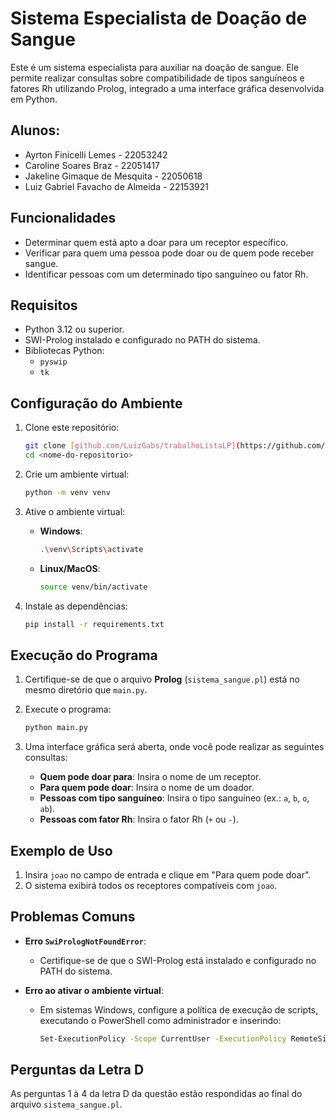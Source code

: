 # Sistema Especialista de Doação de Sangue

Este é um sistema especialista para auxiliar na doação de sangue. Ele permite realizar consultas sobre compatibilidade de tipos sanguíneos e fatores Rh utilizando Prolog, integrado a uma interface gráfica desenvolvida em Python.

## Alunos:

- Ayrton Finicelli Lemes - 22053242
- Caroline Soares Braz - 22051417
- Jakeline Gimaque de Mesquita - 22050618
- Luiz Gabriel Favacho de Almeida - 22153921

## Funcionalidades

- Determinar quem está apto a doar para um receptor específico.
- Verificar para quem uma pessoa pode doar ou de quem pode receber sangue.
- Identificar pessoas com um determinado tipo sanguíneo ou fator Rh.

## Requisitos

- Python 3.12 ou superior.
- SWI-Prolog instalado e configurado no PATH do sistema.
- Bibliotecas Python:
  - `pyswip`
  - `tk`

## Configuração do Ambiente

1. Clone este repositório:

   ```bash
   git clone [github.com/LuizGabs/trabalhoListaLP](https://github.com/LuizGabs/trabalhoListaLP.git)
   cd <nome-do-repositorio>
   ```

2. Crie um ambiente virtual:

   ```bash
   python -m venv venv
   ```

3. Ative o ambiente virtual:

   - **Windows**:
     ```bash
     .\venv\Scripts\activate
     ```
   - **Linux/MacOS**:
     ```bash
     source venv/bin/activate
     ```

4. Instale as dependências:

   ```bash
   pip install -r requirements.txt
   ```

## Execução do Programa

1. Certifique-se de que o arquivo **Prolog** (`sistema_sangue.pl`) está no mesmo diretório que `main.py`.

2. Execute o programa:

   ```bash
   python main.py
   ```

3. Uma interface gráfica será aberta, onde você pode realizar as seguintes consultas:

   - **Quem pode doar para**: Insira o nome de um receptor.
   - **Para quem pode doar**: Insira o nome de um doador.
   - **Pessoas com tipo sanguíneo**: Insira o tipo sanguíneo (ex.: `a`, `b`, `o`, `ab`).
   - **Pessoas com fator Rh**: Insira o fator Rh (`+` ou `-`).

## Exemplo de Uso

1. Insira `joao` no campo de entrada e clique em "Para quem pode doar".
2. O sistema exibirá todos os receptores compatíveis com `joao`.

## Problemas Comuns

- **Erro `SwiPrologNotFoundError`**:

  - Certifique-se de que o SWI-Prolog está instalado e configurado no PATH do sistema.

- **Erro ao ativar o ambiente virtual**:
  - Em sistemas Windows, configure a política de execução de scripts, executando o PowerShell como administrador e inserindo:
    ```bash
    Set-ExecutionPolicy -Scope CurrentUser -ExecutionPolicy RemoteSigned
    ```

## Perguntas da Letra D

As perguntas 1 à 4 da letra D da questão estão respondidas ao final do arquivo `sistema_sangue.pl`.
